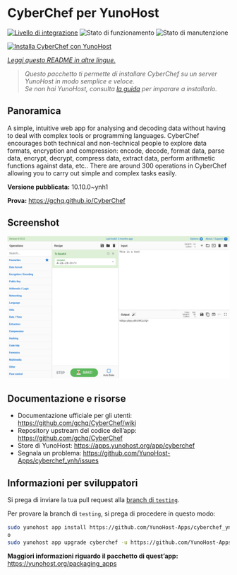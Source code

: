 <!--
N.B.: Questo README è stato automaticamente generato da <https://github.com/YunoHost/apps/tree/master/tools/readme_generator>
NON DEVE essere modificato manualmente.
-->

# CyberChef per YunoHost

[![Livello di integrazione](https://dash.yunohost.org/integration/cyberchef.svg)](https://dash.yunohost.org/appci/app/cyberchef) ![Stato di funzionamento](https://ci-apps.yunohost.org/ci/badges/cyberchef.status.svg) ![Stato di manutenzione](https://ci-apps.yunohost.org/ci/badges/cyberchef.maintain.svg)

[![Installa CyberChef con YunoHost](https://install-app.yunohost.org/install-with-yunohost.svg)](https://install-app.yunohost.org/?app=cyberchef)

*[Leggi questo README in altre lingue.](./ALL_README.md)*

> *Questo pacchetto ti permette di installare CyberChef su un server YunoHost in modo semplice e veloce.*  
> *Se non hai YunoHost, consulta [la guida](https://yunohost.org/install) per imparare a installarlo.*

## Panoramica

A simple, intuitive web app for analysing and decoding data without having to deal with complex tools or programming languages. CyberChef encourages both technical and non-technical people to explore data formats, encryption and compression: encode, decode, format data, parse data, encrypt, decrypt, compress data, extract data, perform arithmetic functions against data, etc.. There are around 300 operations in CyberChef allowing you to carry out simple and complex tasks easily.


**Versione pubblicata:** 10.10.0~ynh1

**Prova:** <https://gchq.github.io/CyberChef>

## Screenshot

![Screenshot di CyberChef](./doc/screenshots/cyberchef_ynh.png)

## Documentazione e risorse

- Documentazione ufficiale per gli utenti: <https://github.com/gchq/CyberChef/wiki>
- Repository upstream del codice dell’app: <https://github.com/gchq/CyberChef>
- Store di YunoHost: <https://apps.yunohost.org/app/cyberchef>
- Segnala un problema: <https://github.com/YunoHost-Apps/cyberchef_ynh/issues>

## Informazioni per sviluppatori

Si prega di inviare la tua pull request alla [branch di `testing`](https://github.com/YunoHost-Apps/cyberchef_ynh/tree/testing).

Per provare la branch di `testing`, si prega di procedere in questo modo:

```bash
sudo yunohost app install https://github.com/YunoHost-Apps/cyberchef_ynh/tree/testing --debug
o
sudo yunohost app upgrade cyberchef -u https://github.com/YunoHost-Apps/cyberchef_ynh/tree/testing --debug
```

**Maggiori informazioni riguardo il pacchetto di quest’app:** <https://yunohost.org/packaging_apps>
